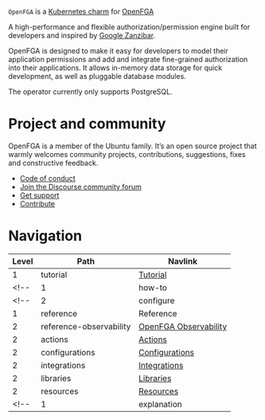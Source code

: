 `OpenFGA` is a [Kubernetes charm](https://juju.is/docs/olm/charmed-operator) for [OpenFGA](https://github.com/openfga/openfga)


A high-performance and flexible authorization/permission engine built for developers and inspired by [Google Zanzibar](https://zanzibar.academy/).

OpenFGA is designed to make it easy for developers to model their application permissions and add and integrate fine-grained authorization into their applications.
It allows in-memory data storage for quick development, as well as pluggable database modules. 

The operator currently only supports PostgreSQL. 

<!--
IF YOU HAVE OVERVIEW PAGES FOR THE VARIOUS DIATAXIS (https://diataxis.fr/) CATEGORIES: UNCOMMENT AND UPDATE THE SECTION BELOW AS WELL.
<a href="#heading--0001"><h2 id="heading--0001">In this documentation</h2></a>

| | |
|-|-|
| [Tutorial](/t/<discourse-ID>)</br> **Get started** - a hands-on introduction to Example Product for new users </br> | [How-to guides](/t/<discourse-ID>) </br> **Step-by-step guides** covering key operations and common tasks |
| [Explanation](/t/<discourse-ID>) </br> Discussion and clarification of key topics | [Reference](/t/<discourse-ID>) </br> **Technical information** - specifications, APIs, architecture |

-->

<!--
UPDATE THE SECTION BELOW TO REFLECT YOUR CHARM'S DETAILS.
NOTE: FEEL FREE TO ADD ANY OTHER RELEVANT LINKS, E.G., A LINK TO THE CHARM'S DISCUSSION FORUM.
-->

# Project and community

OpenFGA is a member of the Ubuntu family. It’s an open source project that warmly welcomes community projects, contributions, suggestions, fixes and constructive feedback.

* [Code of conduct](https://ubuntu.com/community/code-of-conduct)
* [Join the Discourse community forum](https://discourse.charmhub.io/tag/identity)
* [Get support](https://github.com/canonical/openfga-operator/issues)
* [Contribute](https://github.com/canonical/openfga-operator/blob/main/CONTRIBUTING.md)


# Navigation

| Level | Path | Navlink |
| -- | -- | -- |
| 1 | tutorial | [Tutorial](/t/13827) |
<!-- | 1 | how-to | [How-to guides]() | -->
<!-- | 2 | configure | [Configure](/t/<discourse-ID>) -->
| 1 | reference | Reference |
| 2 | reference-observability | [OpenFGA Observability](/t/13828) |
| 2 | actions | [Actions](https://charmhub.io/openfga-k8s/actions) |
| 2 | configurations | [Configurations](https://charmhub.io/openfga-k8s/configure) |
| 2 | integrations | [Integrations](https://charmhub.io/openfga-k8s/integrations) |
| 2 | libraries | [Libraries](https://charmhub.io/openfga-k8s/libraries) |
| 2 | resources | [Resources](https://charmhub.io/openfga-k8s/resources) |
<!-- | 1 | explanation | [Explanation](/t/<discourse-ID>) | -->


<!--
IF YOU NEED TO REDIRECT FROM AN OLD URL TO A NEW URL, UNCOMMENT AND UPDATE THE REDIRECTS TABLE BELOW ON THE TEMPLATE: | /EXAMPLE-CHARM/docs/OLD-URL | /EXAMPLE-CHARM/docs/NEW-URL |
-->

<!--
<a href="#heading--0003"><h1 id="heading--0003">Redirects</h1></a>

[details=Mapping table]
| Path | Location |
| -- | -- |
[/details]
-->
